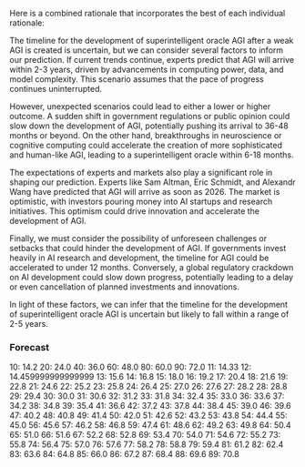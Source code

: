 Here is a combined rationale that incorporates the best of each individual rationale:

The timeline for the development of superintelligent oracle AGI after a weak AGI is created is uncertain, but we can consider several factors to inform our prediction. If current trends continue, experts predict that AGI will arrive within 2-3 years, driven by advancements in computing power, data, and model complexity. This scenario assumes that the pace of progress continues uninterrupted.

However, unexpected scenarios could lead to either a lower or higher outcome. A sudden shift in government regulations or public opinion could slow down the development of AGI, potentially pushing its arrival to 36-48 months or beyond. On the other hand, breakthroughs in neuroscience or cognitive computing could accelerate the creation of more sophisticated and human-like AGI, leading to a superintelligent oracle within 6-18 months.

The expectations of experts and markets also play a significant role in shaping our prediction. Experts like Sam Altman, Eric Schmidt, and Alexandr Wang have predicted that AGI will arrive as soon as 2026. The market is optimistic, with investors pouring money into AI startups and research initiatives. This optimism could drive innovation and accelerate the development of AGI.

Finally, we must consider the possibility of unforeseen challenges or setbacks that could hinder the development of AGI. If governments invest heavily in AI research and development, the timeline for AGI could be accelerated to under 12 months. Conversely, a global regulatory crackdown on AI development could slow down progress, potentially leading to a delay or even cancellation of planned investments and innovations.

In light of these factors, we can infer that the timeline for the development of superintelligent oracle AGI is uncertain but likely to fall within a range of 2-5 years.

### Forecast

10: 14.2
20: 24.0
40: 36.0
60: 48.0
80: 60.0
90: 72.0
11: 14.33
12: 14.459999999999999
13: 15.6
14: 16.8
15: 18.0
16: 19.2
17: 20.4
18: 21.6
19: 22.8
21: 24.6
22: 25.2
23: 25.8
24: 26.4
25: 27.0
26: 27.6
27: 28.2
28: 28.8
29: 29.4
30: 30.0
31: 30.6
32: 31.2
33: 31.8
34: 32.4
35: 33.0
36: 33.6
37: 34.2
38: 34.8
39: 35.4
41: 36.6
42: 37.2
43: 37.8
44: 38.4
45: 39.0
46: 39.6
47: 40.2
48: 40.8
49: 41.4
50: 42.0
51: 42.6
52: 43.2
53: 43.8
54: 44.4
55: 45.0
56: 45.6
57: 46.2
58: 46.8
59: 47.4
61: 48.6
62: 49.2
63: 49.8
64: 50.4
65: 51.0
66: 51.6
67: 52.2
68: 52.8
69: 53.4
70: 54.0
71: 54.6
72: 55.2
73: 55.8
74: 56.4
75: 57.0
76: 57.6
77: 58.2
78: 58.8
79: 59.4
81: 61.2
82: 62.4
83: 63.6
84: 64.8
85: 66.0
86: 67.2
87: 68.4
88: 69.6
89: 70.8